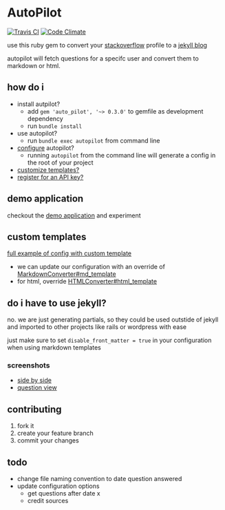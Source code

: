 # AutoPilot
[![Travis CI](https://travis-ci.org/lfender6445/auto_pilot.svg?branch=master)](https://travis-ci.org/lfender6445/auto_pilot)
[![Code Climate](https://codeclimate.com/github/lfender6445/auto_pilot/badges/gpa.svg)](https://codeclimate.com/github/lfender6445/auto_pilot)
<!--
[![Test Coverage](https://codeclimate.com/github/lfender6445/auto_pilot/badges/coverage.svg)](https://codeclimate.com/github/lfender6445/auto_pilot)
-->

use this ruby gem to convert your [stackoverflow](http://www.stackoverflow.com/) profile to a [jekyll blog](http://jekyllrb.com/)

autopilot will fetch questions for a specifc user and convert them to markdown or html.

## how do i
- install autpilot?
  - add `gem 'auto_pilot', '~> 0.3.0'` to gemfile as development dependency
  - run `bundle install`
- use autopilot?
  - run `bundle exec autopilot` from command line
- [configure](https://github.com/lfender6445/auto_pilot/blob/master/lib/auto_pilot/templates/auto_pilot_config.rb) autopilot?
  - running `autopilot` from the command line will generate a config in the root of your project
- [customize templates?](#custom-templates)
- [register for an API key?](http://stackapps.com/apps/oauth/register)

## demo application
checkout the [demo application](https://github.com/lfender6445/auto_pilot_demo) and experiment

## custom templates
[ full example of config with custom template](https://github.com/lfender6445/auto_pilot_demo/blob/custom_templates/auto_pilot_config.rb#L21)

- we can update our configuration with an override of [MarkdownConverter#md_template](https://github.com/lfender6445/auto_pilot/blob/e6fd551d64d27cd2a813bb71e6c0997eee9196d2/lib/auto_pilot/markdown_converter.rb#L25)
- for html, override [HTMLConverter#html_template](https://github.com/lfender6445/auto_pilot/blob/e6fd551d64d27cd2a813bb71e6c0997eee9196d2/lib/auto_pilot/html_converter.rb#L27)

## do i have to use jekyll?
no. we are just generating partials, so they could be used outstide of jekyll and imported to other projects like rails or wordpress with ease

just make sure to set `disable_front_matter = true` in your configuration when using markdown templates

### screenshots

- [side by side](http://i.imgur.com/Ffbzequ.png)
- [question view](http://i.imgur.com/O206sol.png)

## contributing

1. fork it
2. create your feature branch
3. commit your changes

## todo
- change file naming convention to date question answered
- update configuration options
  - get questions after date x
  - credit sources
